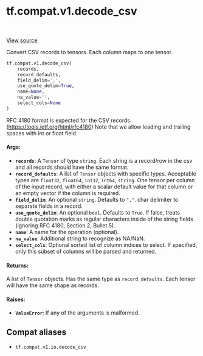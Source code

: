 <div itemscope itemtype="http://developers.google.com/ReferenceObject">
<meta itemprop="name" content="tf.compat.v1.decode_csv" />
<meta itemprop="path" content="Stable" />
</div>

# tf.compat.v1.decode_csv

<!-- Insert buttons and diff -->

<table class="tfo-notebook-buttons tfo-api" align="left">
</table>

<a target="_blank" href="/code/stable/tensorflow/python/ops/parsing_ops.py">View source</a>



Convert CSV records to tensors. Each column maps to one tensor.

``` python
tf.compat.v1.decode_csv(
    records,
    record_defaults,
    field_delim=',',
    use_quote_delim=True,
    name=None,
    na_value='',
    select_cols=None
)
```



<!-- Placeholder for "Used in" -->

RFC 4180 format is expected for the CSV records.
(https://tools.ietf.org/html/rfc4180)
Note that we allow leading and trailing spaces with int or float field.

#### Args:


* <b>`records`</b>: A `Tensor` of type `string`.
  Each string is a record/row in the csv and all records should have
  the same format.
* <b>`record_defaults`</b>: A list of `Tensor` objects with specific types.
  Acceptable types are `float32`, `float64`, `int32`, `int64`, `string`.
  One tensor per column of the input record, with either a
  scalar default value for that column or an empty vector if the column is
  required.
* <b>`field_delim`</b>: An optional `string`. Defaults to `","`.
  char delimiter to separate fields in a record.
* <b>`use_quote_delim`</b>: An optional `bool`. Defaults to `True`.
  If false, treats double quotation marks as regular
  characters inside of the string fields (ignoring RFC 4180, Section 2,
  Bullet 5).
* <b>`name`</b>: A name for the operation (optional).
* <b>`na_value`</b>: Additional string to recognize as NA/NaN.
* <b>`select_cols`</b>: Optional sorted list of column indices to select. If specified,
  only this subset of columns will be parsed and returned.


#### Returns:

A list of `Tensor` objects. Has the same type as `record_defaults`.
Each tensor will have the same shape as records.



#### Raises:


* <b>`ValueError`</b>: If any of the arguments is malformed.

## Compat aliases

* `tf.compat.v1.io.decode_csv`

